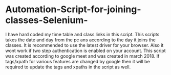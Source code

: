 # Automation-Script-for-joining-classes-Selenium-
I have hard coded my time table and class links in this script.
This scripts takes the date and day from the pc ans according to the day it joins the classes.
It is recommended to use the latest driver for your browser.
Also it wont work if two step authentication is enabled on your account.
This script was created according to google meet and was created in march 2018. If tags/xpath for various features are changed by google then it will be required to update the tags and xpaths in the script as well.
